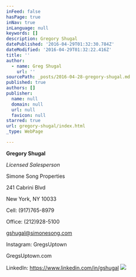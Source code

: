 ```yaml
---
inFeed: false
hasPage: true
inNav: true
inLanguage: null
keywords: []
description: Gregory Shugal
datePublished: '2016-04-29T01:32:30.784Z'
dateModified: '2016-04-29T01:32:22.416Z'
title: ''
author:
  - name: Greg Shugal
    url: ''
sourcePath: _posts/2016-04-28-gregory-shugal.md
published: true
authors: []
publisher:
  name: null
  domain: null
  url: null
  favicon: null
starred: true
url: gregory-shugal/index.html
_type: WebPage

---
```

**Gregory Shugal**

_Licensed Salesperson_

Simone Song Properties

241 Cabrini Blvd

New York, NY 10033

Cell: (917)765-8979   

Office: (212)928-5100

gshugal@simonesong.com

Instagram: GregsUptown

GregsUptown.com

LinkedIn: https://www.linkedin.com/in/gshugal
![](https://s3-us-west-2.amazonaws.com/the-grid-img/p/58bd1823492e53fe9caa9873e3cbc34db8f713ad.jpg)